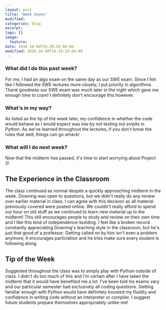 ```yaml
---
layout: post
title: "Week Seven"
modified:
categories: blog
excerpt:
tags: []
image:
  feature:
date: 2016-10-09T15:39:55-04:00
modified: 2016-10-09T14:19:19-04:00
---
```

### What did I do this past week?
For me, I had an algo exam on the same day as our SWE exam. Since I felt like I followed the SWE lectures more closely, I put priority in algorithms. Thank goodness our SWE exam was much later in the night which gave me enough time to cram! I definitely don't encourage this however.

### What's in my way?
As listed as the tip of the week later, my confidence in whether the code would behave as I would expect was low by not testing out snipits in Python. As we've learned throughout the lectures, if you don't know the rules that well, things can go whack!

### What will I do next week?
Now that the midterm has passed, it's time to start worrying about Project 3!

## The Experience in the Classroom
The class continued as normal despite a quickly approaching midterm in the week. Downing was open to questions, but we didn't really do any review over earlier material in class. I can agree with this decision as all material previously covered were posted online. We couldn't really afford to spend our hour on old stuff as we continued to learn new material up to the midterm! This still encourages people to study and review on their own time and I like this kind of independence-building. I feel like a broken record constantly appreciating Downing's teaching style in the classroom, but he's just that good of a professor. Getting called on by him isn't even a problem anymore; It encourages particiation and he tries make sure every student is following along.

## Tip of the Week
Suggested throughout the class was to simply play with Python outside of class. I didn't do too much of this and I'm certain after  I have taken the midterm that it would have benefited me a lot. I've been told his exams vary and our particular semester had exclusively all coding questions. Getting familiar enough with Python would have definitely boosted my fluidity and confidence in writing code without an interpreter or compiler. I suggest future students prepare themselves appropriately unlike me!
